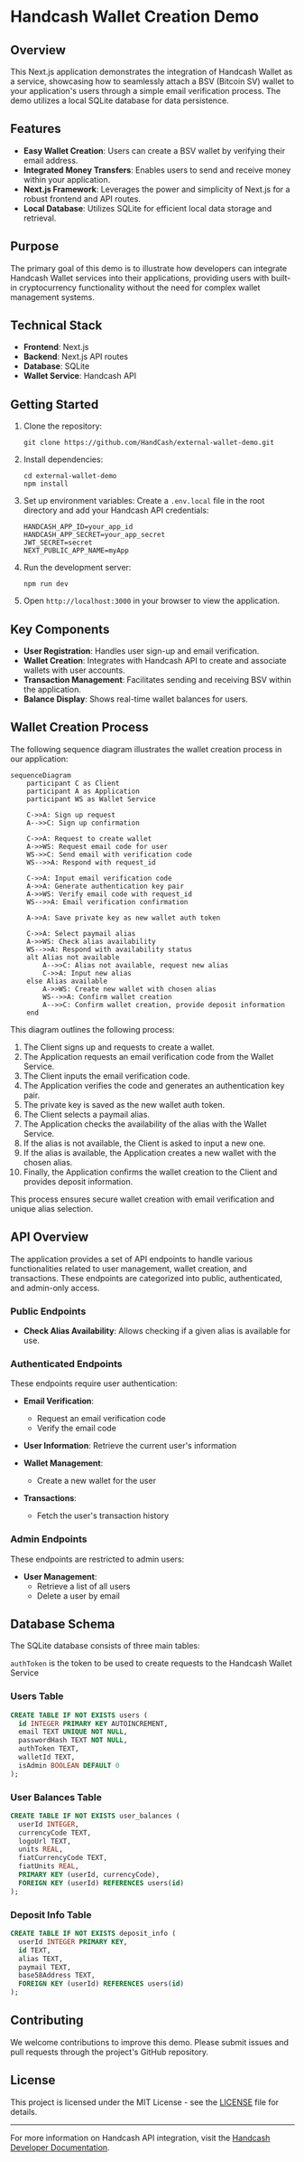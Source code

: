 # Handcash Wallet Creation Demo

## Overview

This Next.js application demonstrates the integration of Handcash Wallet as a service, showcasing how to seamlessly attach a BSV (Bitcoin SV) wallet to your application's users through a simple email verification process. The demo utilizes a local SQLite database for data persistence.

## Features

- **Easy Wallet Creation**: Users can create a BSV wallet by verifying their email address.
- **Integrated Money Transfers**: Enables users to send and receive money within your application.
- **Next.js Framework**: Leverages the power and simplicity of Next.js for a robust frontend and API routes.
- **Local Database**: Utilizes SQLite for efficient local data storage and retrieval.

## Purpose

The primary goal of this demo is to illustrate how developers can integrate Handcash Wallet services into their applications, providing users with built-in cryptocurrency functionality without the need for complex wallet management systems.

## Technical Stack

- **Frontend**: Next.js
- **Backend**: Next.js API routes
- **Database**: SQLite
- **Wallet Service**: Handcash API

## Getting Started

1. Clone the repository:
   ```
   git clone https://github.com/HandCash/external-wallet-demo.git
   ```

2. Install dependencies:
   ```
   cd external-wallet-demo
   npm install
   ```

3. Set up environment variables:
   Create a `.env.local` file in the root directory and add your Handcash API credentials:
   ```
   HANDCASH_APP_ID=your_app_id
   HANDCASH_APP_SECRET=your_app_secret
   JWT_SECRET=secret
   NEXT_PUBLIC_APP_NAME=myApp
   ```

4. Run the development server:
   ```
   npm run dev
   ```

5. Open `http://localhost:3000` in your browser to view the application.

## Key Components

- **User Registration**: Handles user sign-up and email verification.
- **Wallet Creation**: Integrates with Handcash API to create and associate wallets with user accounts.
- **Transaction Management**: Facilitates sending and receiving BSV within the application.
- **Balance Display**: Shows real-time wallet balances for users.

## Wallet Creation Process

The following sequence diagram illustrates the wallet creation process in our application:

```mermaid
sequenceDiagram
    participant C as Client
    participant A as Application
    participant WS as Wallet Service

    C->>A: Sign up request
    A-->>C: Sign up confirmation

    C->>A: Request to create wallet
    A->>WS: Request email code for user
    WS->>C: Send email with verification code
    WS-->>A: Respond with request_id

    C->>A: Input email verification code
    A->>A: Generate authentication key pair
    A->>WS: Verify email code with request_id
    WS-->>A: Email verification confirmation

    A->>A: Save private key as new wallet auth token

    C->>A: Select paymail alias
    A->>WS: Check alias availability
    WS-->>A: Respond with availability status
    alt Alias not available
        A-->>C: Alias not available, request new alias
        C->>A: Input new alias
    else Alias available
        A->>WS: Create new wallet with chosen alias
        WS-->>A: Confirm wallet creation
        A-->>C: Confirm wallet creation, provide deposit information
    end
```

This diagram outlines the following process:

1. The Client signs up and requests to create a wallet.
2. The Application requests an email verification code from the Wallet Service.
3. The Client inputs the email verification code.
4. The Application verifies the code and generates an authentication key pair.
5. The private key is saved as the new wallet auth token.
6. The Client selects a paymail alias.
7. The Application checks the availability of the alias with the Wallet Service.
8. If the alias is not available, the Client is asked to input a new one.
9. If the alias is available, the Application creates a new wallet with the chosen alias.
10. Finally, the Application confirms the wallet creation to the Client and provides deposit information.

This process ensures secure wallet creation with email verification and unique alias selection.



## API Overview

The application provides a set of API endpoints to handle various functionalities related to user management, wallet creation, and transactions. These endpoints are categorized into public, authenticated, and admin-only access.

### Public Endpoints

- **Check Alias Availability**: Allows checking if a given alias is available for use.

### Authenticated Endpoints

These endpoints require user authentication:

- **Email Verification**: 
  - Request an email verification code
  - Verify the email code

- **User Information**: Retrieve the current user's information

- **Wallet Management**:
  - Create a new wallet for the user

- **Transactions**: 
  - Fetch the user's transaction history

### Admin Endpoints

These endpoints are restricted to admin users:

- **User Management**:
  - Retrieve a list of all users
  - Delete a user by email

## Database Schema

The SQLite database consists of three main tables:

`authToken` is the token to be used to create requests to the Handcash Wallet Service

### Users Table
```sql
CREATE TABLE IF NOT EXISTS users (
  id INTEGER PRIMARY KEY AUTOINCREMENT,
  email TEXT UNIQUE NOT NULL,
  passwordHash TEXT NOT NULL,
  authToken TEXT,
  walletId TEXT,
  isAdmin BOOLEAN DEFAULT 0
);
```

### User Balances Table
```sql
CREATE TABLE IF NOT EXISTS user_balances (
  userId INTEGER,
  currencyCode TEXT,
  logoUrl TEXT,
  units REAL,
  fiatCurrencyCode TEXT,
  fiatUnits REAL,
  PRIMARY KEY (userId, currencyCode),
  FOREIGN KEY (userId) REFERENCES users(id)
);
```

### Deposit Info Table
```sql
CREATE TABLE IF NOT EXISTS deposit_info (
  userId INTEGER PRIMARY KEY,
  id TEXT,
  alias TEXT,
  paymail TEXT,
  base58Address TEXT,
  FOREIGN KEY (userId) REFERENCES users(id)
);
```
## Contributing

We welcome contributions to improve this demo. Please submit issues and pull requests through the project's GitHub repository.

## License

This project is licensed under the MIT License - see the [LICENSE](LICENSE) file for details.

---

For more information on Handcash API integration, visit the [Handcash Developer Documentation](https://docs.handcash.io/).